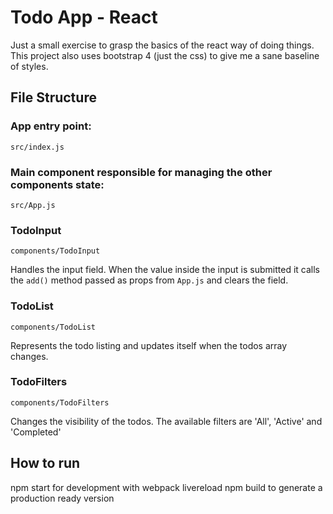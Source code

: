 # Todo App - React
Just a small exercise to grasp the basics of the react way of doing things.
This project also uses bootstrap 4 (just the css) to give me a sane baseline of styles.

## File Structure
### App entry point:
```src/index.js```

### Main component responsible for managing the other components state:
```src/App.js```

### TodoInput
```components/TodoInput```

Handles the input field. When the value inside the input is submitted it calls the ```add()``` method passed as props from ```App.js``` and clears the field.

### TodoList 
```components/TodoList```

Represents the todo listing and updates itself when the todos array changes.

### TodoFilters
```components/TodoFilters```

Changes the visibility of the todos. The available filters are 'All', 'Active' and 'Completed'

## How to run
npm start for development with webpack livereload
npm build to generate a production ready version